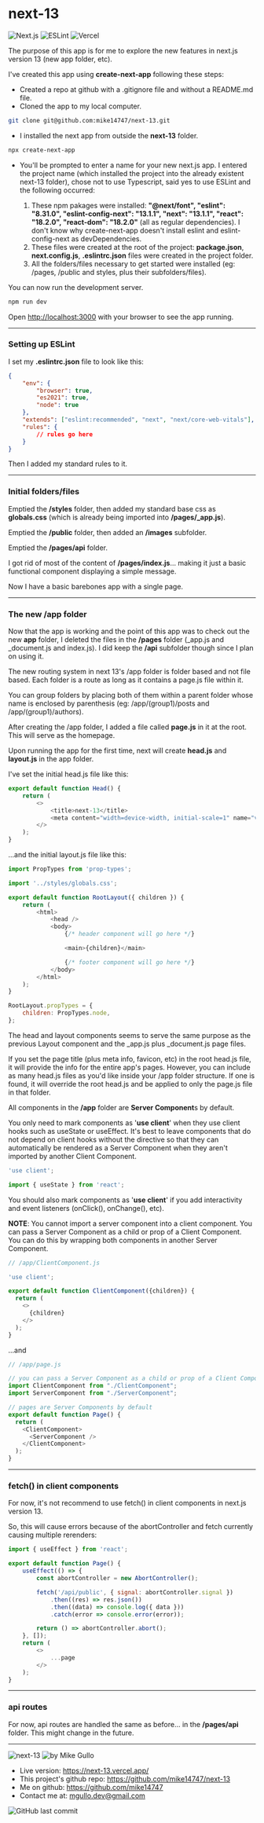 # next-13

![Next.js](https://img.shields.io/badge/Next.js-000000?style=flat-square&logo=nextdotjs&logoColor=f5f5f5 'Next.js')
![ESLint](https://img.shields.io/badge/ESLint-4B32C3?style=flat-square&logo=eslint&logoColor=f5f5f5 'ESLint')
![Vercel](https://img.shields.io/badge/Vercel-000000?style=flat-square&logo=vercel&logoColor=f5f5f5 'Vercel')

The purpose of this app is for me to explore the new features in next.js version 13 (new app folder, etc).

I've created this app using **create-next-app** following these steps:

-   Created a repo at github with a .gitignore file and without a README.md file.
-   Cloned the app to my local computer.

```bash
git clone git@github.com:mike14747/next-13.git
```

-   I installed the next app from outside the **next-13** folder.

```bash
npx create-next-app
```

-   You'll be prompted to enter a name for your new next.js app. I entered the project name (which installed the project into the already existent next-13 folder), chose not to use Typescript, said yes to use ESLint and the following occurred:

    1.  These npm pakages were installed: **"@next/font", "eslint": "8.31.0", "eslint-config-next": "13.1.1", "next": "13.1.1", "react": "18.2.0", "react-dom": "18.2.0"** (all as regular dependencies). I don't know why create-next-app doesn't install eslint and eslint-config-next as devDependencies.
    2.  These files were created at the root of the project: **package.json**, **next.config.js**, **.eslintrc.json** files were created in the project folder.
    3.  All the folders/files necessary to get started were installed (eg: /pages, /public and styles, plus their subfolders/files).

You can now run the development server.

```bash
npm run dev
```

Open [http://localhost:3000](http://localhost:3000) with your browser to see the app running.

---

### Setting up ESLint

I set my **.eslintrc.json** file to look like this:

```json
{
    "env": {
        "browser": true,
        "es2021": true,
        "node": true
    },
    "extends": ["eslint:recommended", "next", "next/core-web-vitals"],
    "rules": {
        // rules go here
    }
}
```

Then I added my standard rules to it.

---

### Initial folders/files

Emptied the **/styles** folder, then added my standard base css as **globals.css** (which is already being imported into **/pages/\_app.js**).

Emptied the **/public** folder, then added an **/images** subfolder.

Emptied the **/pages/api** folder.

I got rid of most of the content of **/pages/index.js**... making it just a basic functional component displaying a simple message.

Now I have a basic barebones app with a single page.

---

### The new /app folder

Now that the app is working and the point of this app was to check out the new **app** folder, I deleted the files in the **/pages** folder (\_app.js and \_document.js and index.js). I did keep the **/api** subfolder though since I plan on using it.

The new routing system in next 13's /app folder is folder based and not file based. Each folder is a route as long as it contains a page.js file within it.

You can group folders by placing both of them within a parent folder whose name is enclosed by parenthesis (eg: /app/(group1)/posts and /app/(group1)/authors).

After creating the /app folder, I added a file called **page.js** in it at the root. This will serve as the homepage.

Upon running the app for the first time, next will create **head.js** and **layout.js** in the app folder.

I've set the initial head.js file like this:

```js
export default function Head() {
    return (
        <>
            <title>next-13</title>
            <meta content="width=device-width, initial-scale=1" name="viewport" />
        </>
    );
}
```

...and the initial layout.js file like this:

```js
import PropTypes from 'prop-types';

import '../styles/globals.css';

export default function RootLayout({ children }) {
    return (
        <html>
            <head />
            <body>
                {/* header component will go here */}

                <main>{children}</main>

                {/* footer component will go here */}
            </body>
        </html>
    );
}

RootLayout.propTypes = {
    children: PropTypes.node,
};
```

The head and layout components seems to serve the same purpose as the previous Layout component and the \_app.js plus \_document.js page files.

If you set the page title (plus meta info, favicon, etc) in the root head.js file, it will provide the <head> info for the entire app's pages. However, you can include as many head.js files as you'd like inside your /app folder structure. If one is found, it will override the root head.js and be applied to only the page.js file in that folder.

All components in the **/app** folder are **Server Component**s by default.

You only need to mark components as '**use client**' when they use client hooks such as useState or useEffect. It's best to leave components that do not depend on client hooks without the directive so that they can automatically be rendered as a Server Component when they aren't imported by another Client Component.

```js
'use client';

import { useState } from 'react';
```

You should also mark components as '**use client**' if you add interactivity and event listeners (onClick(), onChange(), etc).

**NOTE**: You cannot import a server component into a client component. You can pass a Server Component as a child or prop of a Client Component. You can do this by wrapping both components in another Server Component.

```js
// /app/ClientComponent.js

'use client';

export default function ClientComponent({children}) {
  return (
    <>
      {children}
    </>
  );
}
```

...and

```js
// /app/page.js

// you can pass a Server Component as a child or prop of a Client Component.
import ClientComponent from "./ClientComponent";
import ServerComponent from "./ServerComponent";

// pages are Server Components by default
export default function Page() {
  return (
    <ClientComponent>
      <ServerComponent />
    </ClientComponent>
  );
}
```

---

### fetch() in client components

For now, it's not recommend to use fetch() in client components in next.js version 13.

So, this will cause errors because of the abortController and fetch currently causing multiple rerenders:

```js
import { useEffect } from 'react';

export default function Page() {
    useEffect(() => {
        const abortController = new AbortController();

        fetch('/api/public', { signal: abortController.signal })
            .then((res) => res.json())
            .then((data) => console.log({ data }))
            .catch(error => console.error(error));

        return () => abortController.abort();
    }, []);
    return (
        <>
            ...page
        </>
    );
}
```

---

### api routes

For now, api routes are handled the same as before... in the **/pages/api** folder. This might change in the future.

---

![next-13](next_13.svg 'next-13')
![by Mike Gullo](author.svg 'by Mike Gullo')

-   Live version: https://next-13.vercel.app/
-   This project's github repo: https://github.com/mike14747/next-13
-   Me on github: https://github.com/mike14747
-   Contact me at: mgullo.dev@gmail.com

![GitHub last commit](https://img.shields.io/github/last-commit/mike14747/next-13?style=for-the-badge)
